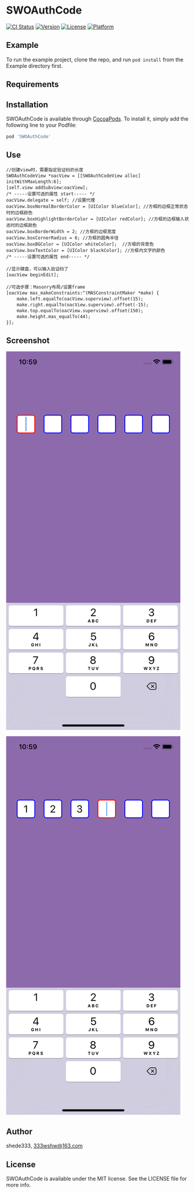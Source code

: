 # SWOAuthCode

[![CI Status](https://img.shields.io/travis/shede333/SWOAuthCode.svg?style=flat)](https://travis-ci.org/shede333/SWOAuthCode)
[![Version](https://img.shields.io/cocoapods/v/SWOAuthCode.svg?style=flat)](https://cocoapods.org/pods/SWOAuthCode)
[![License](https://img.shields.io/cocoapods/l/SWOAuthCode.svg?style=flat)](https://cocoapods.org/pods/SWOAuthCode)
[![Platform](https://img.shields.io/cocoapods/p/SWOAuthCode.svg?style=flat)](https://cocoapods.org/pods/SWOAuthCode)

## Example

To run the example project, clone the repo, and run `pod install` from the Example directory first.

## Requirements

## Installation

SWOAuthCode is available through [CocoaPods](https://cocoapods.org). To install
it, simply add the following line to your Podfile:

```ruby
pod 'SWOAuthCode'
```

## Use

```
//创建view时，需要指定验证码的长度
SWOAuthCodeView *oacView = [[SWOAuthCodeView alloc] initWithMaxLength:6];
[self.view addSubview:oacView];
/* -----设置可选的属性 start----- */
oacView.delegate = self; //设置代理
oacView.boxNormalBorderColor = [UIColor blueColor]; //方框的边框正常状态时的边框颜色
oacView.boxHighlightBorderColor = [UIColor redColor]; //方框的边框输入状态时的边框颜色
oacView.boxBorderWidth = 2; //方框的边框宽度
oacView.boxCornerRadius = 6; //方框的圆角半径
oacView.boxBGColor = [UIColor whiteColor];  //方框的背景色
oacView.boxTextColor = [UIColor blackColor]; //方框内文字的颜色
/* -----设置可选的属性 end----- */

//显示键盘，可以输入验证码了
[oacView beginEdit];

//可选步骤：Masonry布局/设置frame
[oacView mas_makeConstraints:^(MASConstraintMaker *make) {
    make.left.equalTo(oacView.superview).offset(15);
    make.right.equalTo(oacView.superview).offset(-15);
    make.top.equalTo(oacView.superview).offset(150);
    make.height.mas_equalTo(44);
}];
```

## Screenshot

![](https://raw.githubusercontent.com/shede333/SWOAuthCode/master/Screenshot/OAuthCode1.png)

![](https://raw.githubusercontent.com/shede333/SWOAuthCode/master/Screenshot/OAuthCode2.png)

## Author

shede333, 333wshw@163.com

## License

SWOAuthCode is available under the MIT license. See the LICENSE file for more info.


